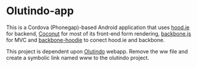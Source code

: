 # Olutindo-app

This is a Cordova (Phonegap)-based Android application that uses [hood.ie](http://Hood.ie) for backend,
[Coconut](http://chrisekelley.github.io/coconut/) for most of its front-end form rendering, [backbone.js](http://backbonejs.org) for MVC
and [backbone-hoodie](https://github.com/bbn/backbone-hoodie) to conect hood.ie and backbone.

This project is dependent upon [Olutindo](http://github.com/chrisekelley/olutindo) webapp. Remove the ww file and create
a symbolic link named www to the olutindo project.